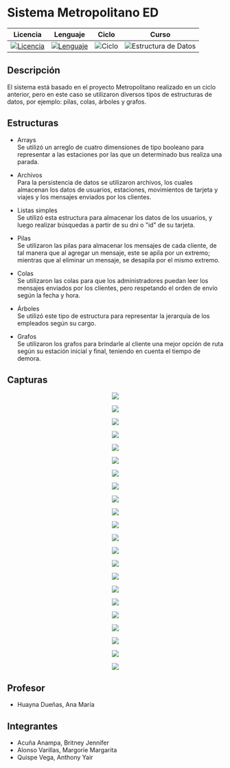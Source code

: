 # **Sistema Metropolitano ED**

<div align="center">

|Licencia|Lenguaje|Ciclo|Curso|
|:--:|:--:|:--:|:--:|
|[![Licencia](https://img.shields.io/badge/License-MIT-red.svg)](https://opensource.org/licenses/MIT)|[![Lenguaje](https://img.shields.io/badge/Language-java-blue.svg)](https://dev.java/learn/getting-started-with-java/)|![Ciclo](https://img.shields.io/badge/V-green.svg)|![Estructura de Datos](https://img.shields.io/badge/Estructura_de_Datos-yellow.svg)

</div>

## Descripción

El sistema está basado en el proyecto Metropolitano realizado en un ciclo anterior, pero en este caso se utilizaron diversos tipos de estructuras de datos, por ejemplo: pilas, colas, árboles y grafos.  


## Estructuras

* Arrays\
Se utilizó un arreglo de cuatro dimensiones de tipo booleano para representar a las estaciones por las que un determinado bus realiza una parada.

* Archivos\
Para la persistencia de datos se utilizaron archivos, los cuales almacenan los datos de usuarios, estaciones, movimientos de tarjeta y viajes y los mensajes enviados por los clientes.

* Listas simples\
Se utilizó esta estructura para almacenar los datos de los usuarios, y luego realizar búsquedas a partir de su dni o "id" de su tarjeta.

* Pilas\
Se utilizaron las pilas para almacenar los mensajes de cada cliente, de tal manera que al agregar un mensaje, este se apila por un extremo; mientras que al eliminar un mensaje, se desapila por el mismo extremo.

* Colas\
Se utilizaron las colas para que los administradores puedan leer los mensajes enviados por los clientes, pero respetando el orden de envío según la fecha y hora.

* Árboles\
Se utilizó este tipo de estructura para representar la jerarquía de los empleados según su cargo.

* Grafos\
Se utilizaron los grafos para brindarle al cliente una mejor opción de ruta según su estación inicial y final, teniendo en cuenta el tiempo de demora.


## Capturas

<p align="center">
  <img src="https://github.com/anthonyquispev/ProyectoMetropolitano_ED/blob/master/capturas/MenuPrincipal.PNG">
</p>
<p align="center">
  <img src="https://github.com/anthonyquispev/ProyectoMetropolitano_ED/blob/master/capturas/Cliente_Viajes.PNG">
</p>
<p align="center">
  <img src="https://github.com/anthonyquispev/ProyectoMetropolitano_ED/blob/master/capturas/Cliente_BusesDisponibles.PNG">
</p>
<p align="center">
  <img src="https://github.com/anthonyquispev/ProyectoMetropolitano_ED/blob/master/capturas/Cliente_RecargarTarjeta.PNG">
</p>
<p align="center">
  <img src="https://github.com/anthonyquispev/ProyectoMetropolitano_ED/blob/master/capturas/Cliente_HorarioBuses.PNG">
</p>
<p align="center">
  <img src="https://github.com/anthonyquispev/ProyectoMetropolitano_ED/blob/master/capturas/Cliente_EnviarMensaje.PNG">
</p>
<p align="center">
  <img src="https://github.com/anthonyquispev/ProyectoMetropolitano_ED/blob/master/capturas/Cliente_MensajesEnviados.PNG">
</p>
<p align="center">
  <img src="https://github.com/anthonyquispev/ProyectoMetropolitano_ED/blob/master/capturas/Cliente_MensajesRecibidos.PNG">
</p>
<p align="center">
  <img src="https://github.com/anthonyquispev/ProyectoMetropolitano_ED/blob/master/capturas/Empleados_RegistroCliente.PNG">
</p>
<p align="center">
  <img src="https://github.com/anthonyquispev/ProyectoMetropolitano_ED/blob/master/capturas/Empleados_RegistroEmpleado.PNG">
</p>
<p align="center">
  <img src="https://github.com/anthonyquispev/ProyectoMetropolitano_ED/blob/master/capturas/Empleados_EditarCliente.PNG">
</p>
<p align="center">
  <img src="https://github.com/anthonyquispev/ProyectoMetropolitano_ED/blob/master/capturas/Empleados_EmitirTarjeta.PNG">
</p>
<p align="center">
  <img src="https://github.com/anthonyquispev/ProyectoMetropolitano_ED/blob/master/capturas/Empleados_RecargarTarjeta.PNG">
</p>
<p align="center">
  <img src="https://github.com/anthonyquispev/ProyectoMetropolitano_ED/blob/master/capturas/Empleados_MostrarMovimientos.PNG">
</p>
<p align="center">
  <img src="https://github.com/anthonyquispev/ProyectoMetropolitano_ED/blob/master/capturas/Empleados_IniciarViaje.PNG">
</p>
<p align="center">
  <img src="https://github.com/anthonyquispev/ProyectoMetropolitano_ED/blob/master/capturas/Empleados_FinalizarViaje.PNG">
</p>
<p align="center">
  <img src="https://github.com/anthonyquispev/ProyectoMetropolitano_ED/blob/master/capturas/Empleados_MostrarViajes.PNG">
</p>
<p align="center">
  <img src="https://github.com/anthonyquispev/ProyectoMetropolitano_ED/blob/master/capturas/Empleados_ResponderColaMensajes_2.PNG">
</p>
<p align="center">
  <img src="https://github.com/anthonyquispev/ProyectoMetropolitano_ED/blob/master/capturas/Empleados_Árbol.PNG">
</p>
<p align="center">
  <img src="https://github.com/anthonyquispev/ProyectoMetropolitano_ED/blob/master/capturas/Empleados_MostrarViajes.PNG">
</p>
<p align="center">
  <img src="https://github.com/anthonyquispev/ProyectoMetropolitano_ED/blob/master/capturas/Empleados_Rutas1.PNG">
</p>
<p align="center">
  <img src="https://github.com/anthonyquispev/ProyectoMetropolitano_ED/blob/master/capturas/Empleados_Rutas2.PNG">
</p>


## Profesor

* Huayna Dueñas, Ana María


## Integrantes

* Acuña Anampa, Britney Jennifer
* Alonso Varillas, Margorie Margarita
* Quispe Vega, Anthony Yair
